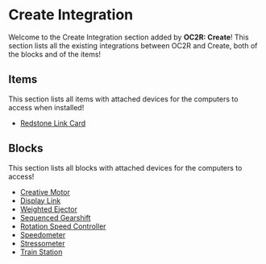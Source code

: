 # Create Integration
Welcome to the Create Integration section added by **OC2R: Create**! This section lists all the existing integrations between OC2R and Create, both of the blocks and of the items!

## Items
This section lists all items with attached devices for the computers to access when installed!
- [Redstone Link Card](item/redstone_link.md)

## Blocks
This section lists all blocks with attached devices for the computers to access!
- [Creative Motor](block/creative_motor.md)
- [Display Link](block/display_link.md)
- [Weighted Ejector](block/ejector.md)
- [Sequenced Gearshift](block/sequenced_gearshift.md)
- [Rotation Speed Controller](block/rotation_speed_controller.md)
- [Speedometer](block/speedometer.md)
- [Stressometer](block/stressometer.md)
- [Train Station](block/train_station.md)